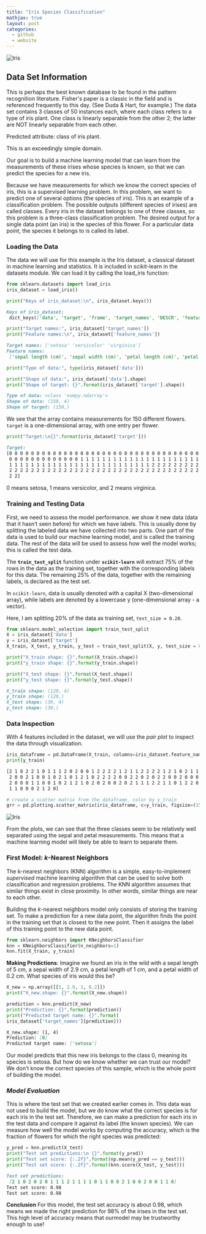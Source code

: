 ```yaml
---
title: "Iris Species Classification"
mathjax: true
layout: post
categories:
  - github
  - website
---
```


![Iris](/assets/images/iris.jpg)

## Data Set Information ##

This is perhaps the best known database to be found in the pattern recognition literature. Fisher's paper is a classic in the field and is referenced frequently to this day. (See Duda & Hart, for example.) The data set contains 3 classes of 50 instances each, where each class refers to a type of iris plant. One class is linearly separable from the other 2; the latter are NOT linearly separable from each other.

Predicted attribute: class of iris plant.

This is an exceedingly simple domain.

Our goal is to build a machine learning model that can learn from the measurements of these irises whose species is known, so that we can predict the species for a new
iris.

Because we have measurements for which we know the correct species of iris, this is a supervised learning problem. In this problem, we want to predict one of several
options (the species of iris). This is an example of a classification problem. The possible outputs (different species of irises) are called classes. Every iris in the dataset belongs to one of three classes, so this problem is a three-class classification problem. The desired output for a single data point (an iris) is the species of this flower. For a particular data point, the species it belongs to is called its label.

### Loading the Data ###
The data we will use for this example is the Iris dataset, a classical dataset in machine learning and statistics. It is included in scikit-learn in the datasets module. We can load it by calling the load_iris function:

```python
from sklearn.datasets import load_iris
iris_dataset = load_iris()

print("Keys of iris_dataset:\n", iris_dataset.keys())
```
```md
Keys of iris_dataset:
 dict_keys(['data', 'target', 'frame', 'target_names', 'DESCR', 'feature_names', 'filename', 'data_module'])
```

```python
print("Target names:", iris_dataset['target_names'])
print("Feature names:\n", iris_dataset['feature_names'])
```
```md
Target names: ['setosa' 'versicolor' 'virginica']
Feature names:
 ['sepal length (cm)', 'sepal width (cm)', 'petal length (cm)', 'petal width (cm)']
```

```python
print("Type of data:", type(iris_dataset['data']))

print("Shape of data:", iris_dataset['data'].shape)
print("Shape of target: {}".format(iris_dataset['target'].shape))
```
```md
Type of data: <class 'numpy.ndarray'>
Shape of data: (150, 4)
Shape of target: (150,)
```

We see that the array contains measurements for 150 different flowers. `target` is a one-dimensional array, with one entry per flower.

```python
print("Target:\n{}".format(iris_dataset['target']))
```
```md
Target:
[0 0 0 0 0 0 0 0 0 0 0 0 0 0 0 0 0 0 0 0 0 0 0 0 0 0 0 0 0 0 0 0 0 0 0 0 0
 0 0 0 0 0 0 0 0 0 0 0 0 0 1 1 1 1 1 1 1 1 1 1 1 1 1 1 1 1 1 1 1 1 1 1 1 1
 1 1 1 1 1 1 1 1 1 1 1 1 1 1 1 1 1 1 1 1 1 1 1 1 1 1 2 2 2 2 2 2 2 2 2 2 2
 2 2 2 2 2 2 2 2 2 2 2 2 2 2 2 2 2 2 2 2 2 2 2 2 2 2 2 2 2 2 2 2 2 2 2 2 2
 2 2]
```
0 means setosa, 1 means versicolor, and 2 means virginica.


### Training and Testing Data
First, we need to assess the model performance. we show it new data (data that it hasn’t seen before) for which we have labels. This is usually done by splitting the labeled data we have collected into two parts. One part of the data is used to build our machine learning model, and is called the training data. The rest of the data will be used to assess how well the model works; this is called the test data.

The **`train_test_split`** function under **`scikit-learn`** will extract 75% of the rows in the data as the training set, together with the corresponding labels for this data. The remaining 25% of the data, together with the remaining labels, is declared as the test set.

In `scikit-learn`, data is usually denoted with a capital X (two-dimensional array), while labels are denoted by a lowercase y (one-dimensional array - a vector).

Here, I am splitting 20% of the data as training set, `test_size = 0.20`.

```python
from sklearn.model_selection import train_test_split
X = iris_dataset['data']
y = iris_dataset['target']
X_train, X_test, y_train, y_test = train_test_split(X, y, test_size = 0.20, random_state = 0)

print("X_train shape: {}".format(X_train.shape))
print("y_train shape: {}".format(y_train.shape))

print("X_test shape: {}".format(X_test.shape))
print("y_test shape: {}".format(y_test.shape))
```
```md
X_train shape: (120, 4)
y_train shape: (120,)
X_test shape: (30, 4)
y_test shape: (30,)
```

### Data Inspection
With 4 features included in the dataset, we will use the *pair plot* to inspect the data through visualization. 
```python
iris_dataframe = pd.DataFrame(X_train, columns=iris_dataset.feature_names)
print(y_train)
```
```md
[2 1 0 2 2 1 0 1 1 1 2 0 2 0 0 1 2 2 2 2 1 2 1 1 2 2 2 2 1 2 1 0 2 1 1 1 1
 2 0 0 2 1 0 0 1 0 2 1 0 1 2 1 0 2 2 2 2 0 0 2 2 0 2 0 2 2 0 0 2 0 0 0 1 2
 2 0 0 0 1 1 0 0 1 0 2 1 2 1 0 2 0 2 0 0 2 0 2 1 1 1 2 2 1 1 0 1 2 2 0 1 1
 1 1 0 0 0 2 1 2 0]
```
```python
# create a scatter matrix from the dataframe, color by y_train
grr = pd.plotting.scatter_matrix(iris_dataframe, c=y_train, figsize=(15, 15), marker='o', hist_kwds={'bins': 20}, s=60, alpha=.8)
```
![Iris](/assets/images/irispairplot.png)

From the plots, we can see that the three classes seem to be relatively well separated using the sepal and petal measurements. This means that a machine learning model
will likely be able to learn to separate them.

### **First Model: *k*-Nearest Neighbors**

The k-nearest neighbors (KNN) algorithm is a simple, easy-to-implement *supervised* machine learning algorithm that can be used to solve both classification and regression problems. The KNN algorithm assumes that similar things exist in close proximity. In other words, similar things are near to each other.

Building the *k*-nearest neighbors model only consists of storing the training set. To make a prediction for a new data point, the algorithm finds the point in the training set that is closest to the new point. Then it assigns the label of this training point to the new data point. 

```python
from sklearn.neighbors import KNeighborsClassifier
knn = KNeighborsClassifier(n_neighbors=1)
knn.fit(X_train, y_train)
```
**Making Predictions**: Imagine we found an iris in the wild with a sepal length of 5 cm, a sepal width of 2.9 cm, a petal length of 1 cm, and a petal width of 0.2 cm. What species of iris would this be?

```python
X_new = np.array([[5, 2.9, 1, 0.2]])
print("X_new.shape: {}".format(X_new.shape))

prediction = knn.predict(X_new)
print("Prediction: {}".format(prediction))
print("Predicted target name: {}".format(
iris_dataset['target_names'][prediction]))
```
```md
X_new.shape: (1, 4)
Prediction: [0]
Predicted target name: ['setosa']
```

Our model predicts that this new iris belongs to the class 0, meaning its species is setosa. But how do we know whether we can trust our model? We don’t know the correct species of this sample, which is the whole point of building the model.

### *Model Evaluation*
This is where the test set that we created earlier comes in. This data was not used to build the model, but we do know what the correct species is for each iris in the test set. Therefore, we can make a prediction for each iris in the test data and compare it against its label (the known species). We can measure how well the model works by computing the accuracy, which is the fraction of flowers for which the right species was predicted:
```python
y_pred = knn.predict(X_test)
print("Test set predictions:\n {}".format(y_pred))
print("Test set score: {:.2f}".format(np.mean(y_pred == y_test)))
print("Test set score: {:.2f}".format(knn.score(X_test, y_test)))
```
```md
Test set predictions:
 [2 1 0 2 0 2 0 1 1 1 2 1 1 1 1 0 1 1 0 0 2 1 0 0 2 0 0 1 1 0]
Test set score: 0.98
Test set score: 0.98
```
**Conclusion**
For this model, the test set accuracy is about 0.98, which means we made the right prediction for 98% of the irises in the test set. This high level of accuracy means that ourmodel may be trustworthy enough to use!
